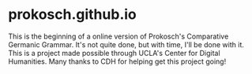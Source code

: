 # prokosch.github.io
This is the beginning of a online version of Prokosch's Comparative Germanic Grammar. It's not quite done, but with time, I'll be done with it. This is a project made possible through UCLA's Center for Digital Humanities. Many thanks to CDH for helping get this project going!